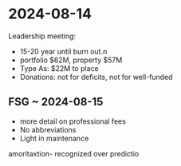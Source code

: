 # 2024-08-14

Leadership meeting:

* 15-20 year until burn out.n
* portfolio $62M, property $57M
* Type As: $22M to place
* Donations: not for deficits, not for well-funded

## FSG ~ 2024-08-15

* more detail on professional fees
* No abbreviations
* Light in maintenance

amoritaxtion- recognized over predictio